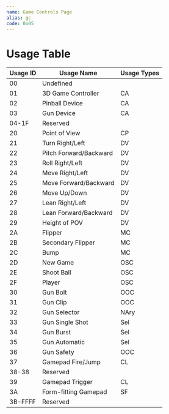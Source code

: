 ```yaml
---
name: Game Controls Page
alias: gc
code: 0x05
---
```

# Usage Table

| Usage ID | Usage Name             | Usage Types |
|----------|------------------------|-------------|
| 00       | Undefined              |             |
| 01       | 3D  Game  Controller   | CA          |
| 02       | Pinball  Device        | CA          |
| 03       | Gun  Device            | CA          |
| 04-1F    | Reserved               |             |
| 20       | Point  of  View        | CP          |
| 21       | Turn Right/Left        | DV          |
| 22       | Pitch Forward/Backward | DV          |
| 23       | Roll Right/Left        | DV          |
| 24       | Move Right/Left        | DV          |
| 25       | Move Forward/Backward  | DV          |
| 26       | Move Up/Down           | DV          |
| 27       | Lean Right/Left        | DV          |
| 28       | Lean Forward/Backward  | DV          |
| 29       | Height of POV          | DV          |
| 2A       | Flipper                | MC          |
| 2B       | Secondary Flipper      | MC          |
| 2C       | Bump                   | MC          |
| 2D       | New Game               | OSC         |
| 2E       | Shoot Ball             | OSC         |
| 2F       | Player                 | OSC         |
| 30       | Gun Bolt               | OOC         |
| 31       | Gun Clip               | OOC         |
| 32       | Gun  Selector          | NAry        |
| 33       | Gun Single Shot        | Sel         |
| 34       | Gun Burst              | Sel         |
| 35       | Gun Automatic          | Sel         |
| 36       | Gun Safety             | OOC         |
| 37       | Gamepad  Fire/Jump     | CL          |
| 38-38    | Reserved               |             |
| 39       | Gamepad  Trigger       | CL          |
| 3A       | Form-fitting Gamepad   | SF          |
| 3B-FFFF  | Reserved               |             |
